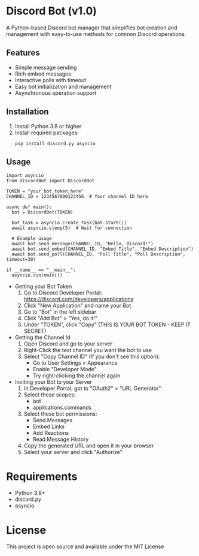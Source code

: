 # Discord Bot (v1.0)

A Python-based Discord bot manager that simplifies bot creation and management with easy-to-use methods for common Discord operations.

## Features

- Simple message sending
- Rich embed messages
- Interactive polls with timeout
- Easy bot initialization and management
- Asynchronous operation support

## Installation

1. Install Python 3.8 or higher
2. Install required packages:
   ```
   pip install discord.py asyncio
   ```
   
## Usage
```
import asyncio
from DiscordBot import DiscordBot

TOKEN = "your_bot_token_here"
CHANNEL_ID = 1234567890123456  # Your channel ID here

async def main():
  bot = DiscordBot(TOKEN)

  bot_task = asyncio.create_task(bot.start())
  await asyncio.sleep(5)  # Wait for connection

  # Example usage
  await bot.send_message(CHANNEL_ID, "Hello, Discord!")
  await bot.send_embed(CHANNEL_ID, "Embed Title", "Embed Description")
  await bot.send_poll(CHANNEL_ID, "Poll Title", "Poll Description", timeout=30)

if __name__ == "__main__":
  asyncio.run(main())
```
* Getting your Bot Token
  1. Go to Discord Developer Portal: https://discord.com/developers/applications
  2. Click "New Application" and name your Bot
  3. Go to "Bot" in the left sidebar
  4. Click "Add Bot" > "Yes, do it!"
  5. Under "TOKEN", click "Copy" (THIS IS YOUR BOT TOKEN - KEEP IT SECRET)
* Getting the Channel Id
  1. Open Discord and go to your server
  2. Right-Click the text channel you want the bot to use
  3. Select "Copy Channel ID" (If you don't see this option):
     - Go to User Settings > Appearance
     - Enable "Developer Mode"
     - Try right-clicking the channel again
* Inviting your Bot to your Server
  1. In Developer Portal, got to "OAuth2" > "URL Generator"
  2. Select these scopes:
     - bot
     - applications.commands
  3. Select these bot permissions:
     - Send Messages
     - Embed Links
     - Add Reactions
     - Read Message History
  4. Copy the generated URL and open it in your browser
  5. Select your server and click "Authorize"

# Requirements
- Python 3.8+
- discord.py
- asyncio

# License
This project is open source and available under the MIT License
